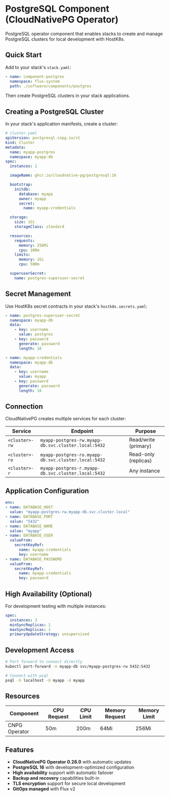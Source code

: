 # PostgreSQL Component (CloudNativePG Operator)

PostgreSQL operator component that enables stacks to create and manage PostgreSQL clusters for local development with HostK8s.

## Quick Start

Add to your stack's `stack.yaml`:

```yaml
- name: component-postgres
  namespace: flux-system
  path: ./software/components/postgres
```

Then create PostgreSQL clusters in your stack applications.

## Creating a PostgreSQL Cluster

In your stack's application manifests, create a cluster:

```yaml
# cluster.yaml
apiVersion: postgresql.cnpg.io/v1
kind: Cluster
metadata:
  name: myapp-postgres
  namespace: myapp-db
spec:
  instances: 1

  imageName: ghcr.io/cloudnative-pg/postgresql:16

  bootstrap:
    initdb:
      database: myapp
      owner: myapp
      secret:
        name: myapp-credentials

  storage:
    size: 1Gi
    storageClass: standard

  resources:
    requests:
      memory: 256Mi
      cpu: 100m
    limits:
      memory: 1Gi
      cpu: 500m

  superuserSecret:
    name: postgres-superuser-secret
```

## Secret Management

Use HostK8s secret contracts in your stack's `hostk8s.secrets.yaml`:

```yaml
- name: postgres-superuser-secret
  namespace: myapp-db
  data:
    - key: username
      value: postgres
    - key: password
      generate: password
      length: 16

- name: myapp-credentials
  namespace: myapp-db
  data:
    - key: username
      value: myapp
    - key: password
      generate: password
      length: 16
```

## Connection

CloudNativePG creates multiple services for each cluster:

| Service | Endpoint | Purpose |
|---------|----------|---------|
| `<cluster>-rw` | `myapp-postgres-rw.myapp-db.svc.cluster.local:5432` | Read/write (primary) |
| `<cluster>-ro` | `myapp-postgres-ro.myapp-db.svc.cluster.local:5432` | Read-only (replicas) |
| `<cluster>-r` | `myapp-postgres-r.myapp-db.svc.cluster.local:5432` | Any instance |

## Application Configuration

```yaml
env:
- name: DATABASE_HOST
  value: "myapp-postgres-rw.myapp-db.svc.cluster.local"
- name: DATABASE_PORT
  value: "5432"
- name: DATABASE_NAME
  value: "myapp"
- name: DATABASE_USER
  valueFrom:
    secretKeyRef:
      name: myapp-credentials
      key: username
- name: DATABASE_PASSWORD
  valueFrom:
    secretKeyRef:
      name: myapp-credentials
      key: password
```

## High Availability (Optional)

For development testing with multiple instances:

```yaml
spec:
  instances: 3
  minSyncReplicas: 1
  maxSyncReplicas: 1
  primaryUpdateStrategy: unsupervised
```

## Development Access

```bash
# Port forward to connect directly
kubectl port-forward -n myapp-db svc/myapp-postgres-rw 5432:5432

# Connect with psql
psql -h localhost -U myapp -d myapp
```

## Resources

| Component | CPU Request | CPU Limit | Memory Request | Memory Limit |
|-----------|-------------|-----------|----------------|--------------|
| CNPG Operator | 50m | 200m | 64Mi | 256Mi |

## Features

- **CloudNativePG Operator 0.26.0** with automatic updates
- **PostgreSQL 16** with development-optimized configuration
- **High availability** support with automatic failover
- **Backup and recovery** capabilities built-in
- **TLS encryption** support for secure local development
- **GitOps managed** with Flux v2
